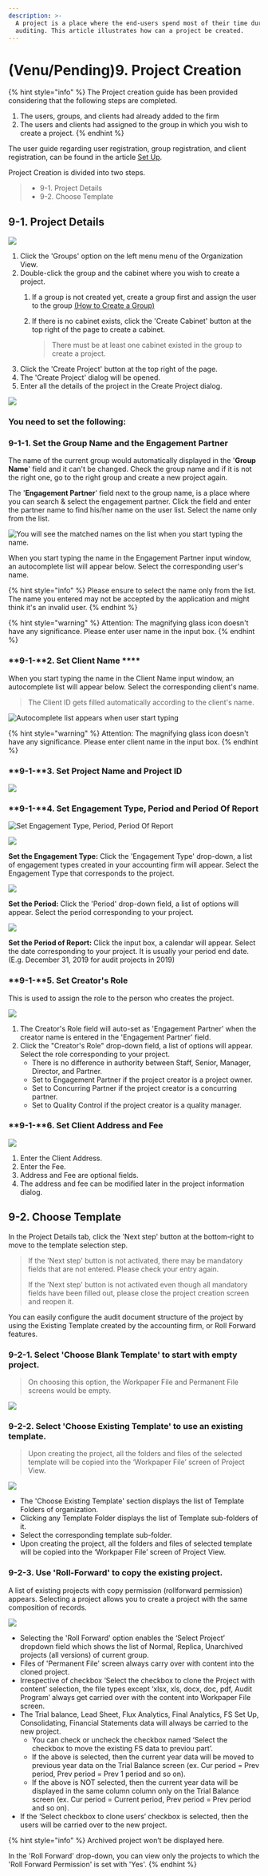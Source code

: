 ```yaml
---
description: >-
  A project is a place where the end-users spend most of their time during the
  auditing. This article illustrates how can a project be created.
---
```


# \(Venu/Pending\)9. Project Creation

{% hint style="info" %}
The Project creation guide has been provided considering that the following steps are completed.

1. The users, groups, and clients had already added to the firm
2. The users and clients had assigned to the group in which you wish to create a project.
{% endhint %}

The user guide regarding user registration, group registration, and client registration, can be found in the article [Set Up](../guide-by-function/).

Project Creation is divided into two steps.

> * 9-1. Project Details
> * 9-2. Choose Template

## 9-1. Project Details

![](../../.gitbook/assets/a_8_1-1.jpg)

1. Click the 'Groups' option on the left menu menu of the Organization View.
2. Double-click the group and the cabinet where you wish to create a project.
   1. If a group is not created yet, create a group first and assign the user to the group [\(How to Create a Group\)](../guide-by-function/groups-set-up-greater-than-groups.md)
   2. If there is no cabinet exists, click the 'Create Cabinet' button at the top right of the page to create a cabinet.

      > There must be at least one cabinet existed in the group to create a project.
3. Click the 'Create Project' button at the top right of the page.
4. The 'Create Project' dialog will be opened.
5. Enter all the details of the project in the Create Project dialog.

![](../../.gitbook/assets/a_8_2.jpg)

### You need to set the following:

### **9-1-1. Set the Group Name and the Engagement Partner**

The name of the current group would automatically displayed in the '**Group Name**' field and it can't be changed. Check the group name and if it is not the right one, go to the right group and create a new project again.

The '**Engagement Partner**' field next to the group name, is a place where you can search & select the engagement partner. Click the field and enter the partner name to find his/her name on the user list. Select the name only from the list.

![You will see the matched names on the list when you start typing the name.](../../.gitbook/assets/image-64.png)

When you start typing the name in the Engagement Partner input window, an autocomplete list will appear below. Select the corresponding user's name.

{% hint style="info" %}
Please ensure to select the name only from the list. The name you entered may not be accepted by the application and might think it's an invalid user.
{% endhint %}

{% hint style="warning" %}
Attention: The magnifying glass icon doesn't have any significance. Please enter user name in the input box.
{% endhint %}

### **9-1-**2. Set Client Name  ****

When you start typing the name in the Client Name input window, an autocomplete list will appear below. Select the corresponding client's name. 

> The Client ID gets filled automatically according to the client's name.

![Autocomplete list appears when user start typing](../../.gitbook/assets/client-select-input-edited_for-web.jpg)

{% hint style="warning" %}
Attention: The magnifying glass icon doesn't have any significance. Please enter client name in the input box.
{% endhint %}

### **9-1-**3. Set Project Name and Project ID

![](../../.gitbook/assets/project-title-and-id_for-web.jpg)

### **9-1-**4. Set Engagement Type, Period and Period Of Report

![Set Engagement Type, Period, Period Of Report](../../.gitbook/assets/engagement-type-period-period-of-report.png)

![](../../.gitbook/assets/a_8_5.jpg)

**Set the Engagement Type:** Click the 'Engagement Type' drop-down, a list of engagement types created in your accounting firm will appear. Select the Engagement Type that corresponds to the project.

![](../../.gitbook/assets/period%20%281%29.png)

**Set the Period:** Click the 'Period' drop-down field, a list of options will appear. Select the period corresponding to your project.

![](../../.gitbook/assets/a_8_6.jpg)

**Set the Period of Report:** Click the input box, a calendar will appear. Select the date corresponding to your project. It is usually your period end date. \(E.g. December 31, 2019 for audit projects in 2019\)

### **9-1-**5. Set Creator's Role 

This is used to assign the role to the person who creates the project.

![](../../.gitbook/assets/a_8_7.jpg)

1. The Creator's Role field will auto-set as 'Engagement Partner' when the creator name is entered in the 'Engagement Partner' field.
2. Click the "Creator's Role" drop-down field, a list of options will appear. Select the role corresponding to your project.
   * There is no difference in authority between Staff, Senior, Manager, Director, and Partner.
   * Set to Engagement Partner if the project creator is a project owner.
   * Set to Concurring Partner if the project creator is a concurring partner.
   * Set to Quality Control if the project creator is a quality manager.

### **9-1-**6. Set Client Address and Fee

![](../../.gitbook/assets/address-and-fee.png)

1. Enter the Client Address.
2. Enter the Fee. 
3. Address and Fee are optional fields. 
4. The address and fee can be modified later in the project information dialog.

## 9-2. Choose Template

In the Project Details tab, click the 'Next step' button at the bottom-right to move to the template selection step.

> If the 'Next step' button is not activated, there may be mandatory fields that are not entered. Please check your entry again.
>
> If the 'Next step' button is not activated even though all mandatory fields have been filled out, please close the project creation screen and reopen it.

You can easily configure the audit document structure of the project by using the Existing Template created by the accounting firm, or Roll Forward features.

### 9-2-1. Select 'Choose Blank Template' to start with empty project.

> On choosing this option, the Workpaper File and Permanent File screens would be empty.

![](../../.gitbook/assets/blank-temp.png)



### 9-2-2. Select 'Choose Existing Template' to use an existing template.

> Upon creating the project, all the folders and files of the selected template will be copied into the ‘Workpaper File’ screen of Project View.

![](../../.gitbook/assets/existing-templates.png)

* The 'Choose Existing Template' section displays the list of Template Folders of organization.
* Clicking any Template Folder displays the list of Template sub-folders of it.
* Select the corresponding template sub-folder.
* Upon creating the project, all the folders and files of selected template will be copied into the ‘Workpaper File’ screen of Project View.

### 9-2-3. Use 'Roll-Forward' to copy the existing project.

A list of existing projects with copy permission \(rollforward permission\) appears. Selecting a project allows you to create a project with the same composition of records. 

![](../../.gitbook/assets/a_8_8_create_project_by_roll-forward.jpg)

* Selecting the 'Roll Forward' option enables the ‘Select Project’ dropdown field which shows the list of Normal, Replica, Unarchived projects \(all versions\) of current group.
* Files of 'Permanent File' screen always carry over with content into the cloned project.
* Irrespective of checkbox ‘Select the checkbox to clone the Project with content’ selection, the file types except ‘xlsx, xls, docx, doc, pdf, Audit Program’ always get carried over with the content into Workpaper File screen.
* The Trial balance, Lead Sheet, Flux Analytics, Final Analytics, FS Set Up, Consolidating, Financial Statements data will always be carried to the new project.
  * You can check or uncheck the checkbox named ‘Select the checkbox to move the existing FS data to previou part’.
  * If the above is selected, then the current year data will be moved to previous year data on the Trial Balance screen \(ex. Cur period = Prev period, Prev period = Prev 1 period and so on\).
  * If the above is NOT selected, then the current year data will be displayed in the same column column only on the Trial Balance screen \(ex. Cur period = Current period, Prev period = Prev  period and so on\).
* If the ‘Select checkbox to clone users’ checkbox is selected, then the users will be carried over to the new project.

{% hint style="info" %}
Archived project won’t be displayed here.

In the 'Roll Forward' drop-down, you can view only the projects to which the 'Roll Forward Permission' is set with 'Yes'.
{% endhint %}

